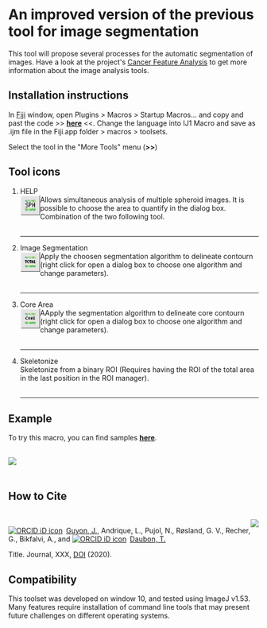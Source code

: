 # An improved version of the previous tool for image segmentation 

This tool will propose several processes for the automatic segmentation of images.
Have a look at the project's [Cancer Feature Analysis](https://github.com/Guyon-J/Cancer_Feature_Analysis/wiki/Welcome-to-the-Cancer-Feature-Analysis-wiki!) to get more information about the image analysis tools.


## Installation instructions
In [Fiji](https://fiji.sc/) window, open Plugins > Macros > Startup Macros... and copy and past the code >> __[here](https://raw.githubusercontent.com/Guyon-J/Macro_for_Spheroid_Analysis/main/Macro_Spheroid_v2.ijm)__ <<. 
Change the language into IJ1 Macro and save as .ijm file in the Fiji.app folder > macros > toolsets.

Select the tool in the "More Tools" menu (**>>**)


## Tool icons
1. HELP <br> <img align='left' src="https://github.com/Guyon-J/Macro_for_Spheroid_Analysis/blob/main/Images/SPH.png" height='40'/> Allows simultaneous analysis of multiple spheroid images. It is possible to choose the area to quantify in the dialog box. Combination of the two following tool. <br><br><hr>
2. Image Segmentation <br> <img align='left' src="https://github.com/Guyon-J/Macro_for_Spheroid_Analysis/blob/main/Images/TOTAL.png" height='40'/> Apply the choosen segmentation algorithm to delineate contourn (right click for open a dialog box to choose one algorithm and change parameters). <br><br><hr>
3. Core Area <br> <img align='left' src="https://github.com/Guyon-J/Macro_for_Spheroid_Analysis/blob/main/Images/CORE.png" height='40'/> AApply the segmentation algorithm to delineate core contourn (right click for open a dialog box to choose one algorithm and change parameters). <br><br><hr>
4. Skeletonize <br> Skeletonize from a binary ROI (Requires having the ROI of the total area in the last position in the ROI manager). <br><br><hr>

## Example
To try this macro, you can find samples __[here](https://github.com/Guyon-J/Macro_for_Spheroid_Analysis/tree/main/Images/Spheroid_Samples)__.

<br> <img src="https://github.com/Guyon-J/Macro_for_Spheroid_Analysis/blob/main/Images/Spheroid_ROI/Presentation.png" height='300'/><br>
<br>

## How to Cite
<br> [<img align='right' src="https:" height='75'/>](https://)
<div itemscope itemtype="https://schema.org/Person"><a itemprop="sameAs" content="https://orcid.org/0000-0001-6692-2890" href="https://orcid.org/0000-0001-6692-2890" target="orcid.widget" rel="me noopener noreferrer" style="vertical-align:top;"><img src="https://orcid.org/sites/default/files/images/orcid_16x16.png" style="width:1em;margin-right:.5em;" alt="ORCID iD icon">Guyon, J.</a>, Andrique, L., Pujol, N., Røsland, G. V., Recher, G., Bikfalvi, A., and <itemscope itemtype="https://schema.org/Person"><a itemprop="sameAs" content="https://orcid.org/0000-0002-0319-7617" href="https://orcid.org/0000-0002-0319-7617" target="orcid.widget" rel="me noopener noreferrer" style="vertical-align:top;"><img src="https://orcid.org/sites/default/files/images/orcid_16x16.png" style="width:1em;margin-right:.5em;" alt="ORCID iD icon">Daubon, T.</a> 

Title. Journal, XXX, [DOI](https://) (2020). 


## Compatibility

This toolset was developed on window 10, and tested using ImageJ v1.53. Many features require installation of command line tools that may present future challenges on different operating systems.

